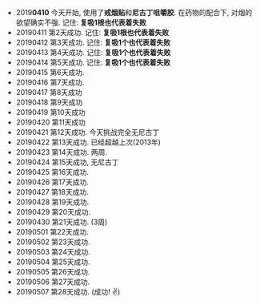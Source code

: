 - 2019**0410** 今天开始, 使用了**戒烟贴**和**尼古丁咀嚼胶**. 在药物的配合下, 对烟的欲望确实不强. 记住: **复吸1根也代表着失败**
- 20190411 第2天成功. 记住: **复吸1根也代表着失败**
- 20190412 第3天成功. 记住: **复吸1个也代表着失败**
- 20190413 第4天成功. 记住: **复吸1个也代表着失败**
- 20190414 第5天成功. 记住: **复吸1个也代表着失败**
- 20190415 第6天成功. 
- 20190416 第7天成功. 
- 20190417 第8天成功
- 20190418 第9天成功
- 20190419 第10天成功 
- 20190420 第11天成功
- 20190421 第12天成功. 今天挑战完全无尼古丁
- 20190422 第13天成功. 已经超越上次(2013年)
- 20190423 第14天成功. 两周. 
- 20190424 第15天成功, 无尼古丁
- 20190425 第16天成功. 
- 20190426 第17天成功. 
- 20190427 第18天成功.
- 20190428 第19天成功. 
- 20190429 第20天成功. 
- 20190430 第21天成功. (3周)
- 20190501 第22天成功. 
- 20190502 第23天成功.  
- 20190503 第24天成功. 
- 20190504 第25天成功.
- 20190505 第26天成功. 
- 20190506 第27天成功. 
- 20190507 第28天成功. (成功! ✌️)

